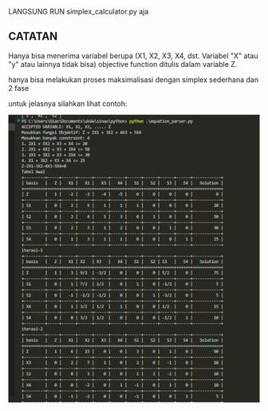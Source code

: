 LANGSUNG RUN simplex_calculator.py aja

## CATATAN
Hanya bisa menerima variabel berupa (X1, X2, X3, X4, dst. Variabel "X" atau "y" atau lainnya tidak bisa)
objective function ditulis dalam variable Z.

hanya bisa melakukan proses maksimalisasi dengan simplex sederhana dan 2 fase

untuk jelasnya silahkan lihat contoh:

![](contoh.png)
